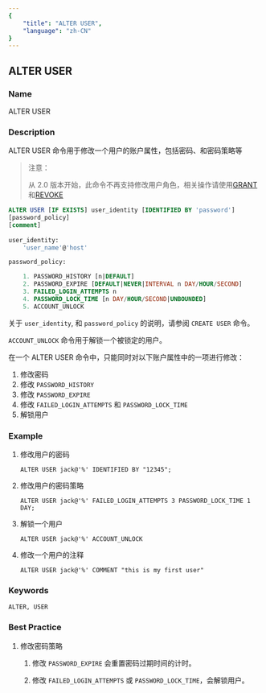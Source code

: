 ```yaml
---
{
    "title": "ALTER USER",
    "language": "zh-CN"
}
---
```


<!--
Licensed to the Apache Software Foundation (ASF) under one
or more contributor license agreements.  See the NOTICE file
distributed with this work for additional information
regarding copyright ownership.  The ASF licenses this file
to you under the Apache License, Version 2.0 (the
"License"); you may not use this file except in compliance
with the License.  You may obtain a copy of the License at

  http://www.apache.org/licenses/LICENSE-2.0

Unless required by applicable law or agreed to in writing,
software distributed under the License is distributed on an
"AS IS" BASIS, WITHOUT WARRANTIES OR CONDITIONS OF ANY
KIND, either express or implied.  See the License for the
specific language governing permissions and limitations
under the License.
-->

## ALTER USER

### Name

ALTER USER

### Description

ALTER USER 命令用于修改一个用户的账户属性，包括密码、和密码策略等

>注意：
>
>从 2.0 版本开始，此命令不再支持修改用户角色，相关操作请使用[GRANT](./GRANT.md)和[REVOKE](./REVOKE.md)

```sql
ALTER USER [IF EXISTS] user_identity [IDENTIFIED BY 'password']
[password_policy]
[comment]
    
user_identity:
    'user_name'@'host'

password_policy:

    1. PASSWORD_HISTORY [n|DEFAULT]
    2. PASSWORD_EXPIRE [DEFAULT|NEVER|INTERVAL n DAY/HOUR/SECOND]
    3. FAILED_LOGIN_ATTEMPTS n
    4. PASSWORD_LOCK_TIME [n DAY/HOUR/SECOND|UNBOUNDED]
    5. ACCOUNT_UNLOCK
```

关于 `user_identity`, 和 `password_policy` 的说明，请参阅 `CREATE USER` 命令。

`ACCOUNT_UNLOCK` 命令用于解锁一个被锁定的用户。

在一个 ALTER USER 命令中，只能同时对以下账户属性中的一项进行修改：

1. 修改密码
2. 修改 `PASSWORD_HISTORY`
3. 修改 `PASSWORD_EXPIRE`
4. 修改 `FAILED_LOGIN_ATTEMPTS` 和 `PASSWORD_LOCK_TIME`
5. 解锁用户

### Example

1. 修改用户的密码

    ```
    ALTER USER jack@'%' IDENTIFIED BY "12345";
    ```
	
2. 修改用户的密码策略

    ```
    ALTER USER jack@'%' FAILED_LOGIN_ATTEMPTS 3 PASSWORD_LOCK_TIME 1 DAY;
    ```
	
3. 解锁一个用户

    ```
    ALTER USER jack@'%' ACCOUNT_UNLOCK
    ```

4. 修改一个用户的注释
    
    ```
    ALTER USER jack@'%' COMMENT "this is my first user"
    ```

### Keywords

    ALTER, USER

### Best Practice

1. 修改密码策略

    1. 修改 `PASSWORD_EXPIRE` 会重置密码过期时间的计时。

    2. 修改 `FAILED_LOGIN_ATTEMPTS` 或 `PASSWORD_LOCK_TIME`，会解锁用户。

